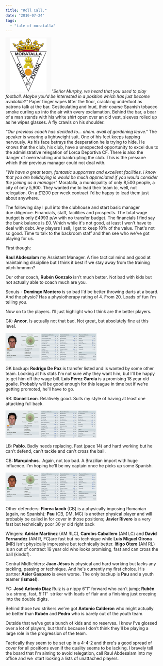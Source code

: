 ```yaml
---
title: "Roll Call."
date: "2010-07-24"
tags: 
  - "tale-of-moratalla"
---
```


![moratallacrest](images/moratallacrest.png "moratallacrest")_"Señor Murphy, we heard that you used to play football. Maybe you'd be interested in a position which has just become available?"_ Paper finger wipes litter the floor, crackling underfoot as patrons talk at the bar. Gesticulating and loud, their coarse Spanish tobacco smoke curling up into the air with every exclamation. Behind the bar, a bear of a man stands with his white shirt open over an old vest, sleeves rolled up as he wipes glasses. A fly crawls on his shoulder.

_"Our previous coach has decided to... ahem. avail of gardening leave."_ The speaker is wearing a lightweight suit. One of his feet keeps tapping nervously. As his face betrays the desperation he is trying to hide. He knows that the club, his club, have a unexpected opportunity to excel due to the administrative relegation of Lorca Deportiva CF. There is also the danger of overreaching and bankrupting the club. This is the pressure which their previous manager could not deal with.

_"We have a great team, fantastic supporters and excellent facilities. I know that you are holidaying is would be much appreciated if you would consider the joining us a manager"_ Moratalla, a municipality of only 8,500 people, a city of only 5,900. They wanted me to lead their team to, well, not relegation. On a £1200 per week contract I'd be happy to lead them just about anywhere.

The following day I pull into the clubhouse and start basic manager due diligence. Financials, staff, facilities and prospects. The total wage budget is only £4993 p/w with no transfer budget. The financials I find say the bank balance is £0. Which while it's not good, at least I won't have to deal with debt. Any players I sell, I get to keep 10% of the value. That's not so good. Time to talk to the backroom staff and then see who we've got playing for us.

First though:

**Raul Abdesalam** my Assistant Manager. A fine tactical mind and good at maintaining discipline but I think it best if we stay away from the training pitch hmmmn?

Our other coach, **Rubén Gonzalo** isn't much better. Not bad with kids but not actually able to coach much are you.

Scouts - **Domingo Montero** is so bad I'd be better throwing darts at a board. And the physio? Has a physiotherapy rating of 4. From 20. Loads of fun I'm telling you.

Now on to the players. I'll just highlight who I think are the better players.

GK: **Ancor**. Is actually not that bad. Not great, but absolutely fine at this level.

[![](images/ancor001-300x91.png "ancor001")](http://spurious-logic.net/wp-content/uploads/2010/07/ancor001.png)

GK backup: **Rodrigo De Paz** is transfer listed and is wanted by some other team. Looking at his stats I'm not sure why they want him, but I'll be happy to get him off the wage bill. **Luis Pérez García** is a promising 18 year old goalie. Probably will be good enough for this league in time but if we're getting promoted, he'll have to go.

RB: **Daniel Leon**. Relatively good. Suits my style of having at least one attacking full back.

[![leon001](images/leon001-300x91.png "leon001")](http://spurious-logic.net/wp-content/uploads/2010/07/leon001.png)

LB: **Pablo**. Badly needs replacing. Fast (pace 14) and hard working but he can't defend, can't tackle and can't cross the ball.

CB: **Marquinhos**.  Again, not too bad. A Brazilian import with huge influence. I'm hoping he'll be my captain once he picks up some Spanish.

[![marquinhos001](images/marquinhos001-300x93.png "marquinhos001")](http://spurious-logic.net/wp-content/uploads/2010/07/marquinhos001.png)

Other defenders: **Florea Iacob** (CB) is a physically imposing Romanian (again, no Spanish); **Pau** (CB, DM, MC) is another physical player and will probably be called in for cover in those positions; **Javier Rivero** is a very fast but technically poor 30 yr old right back

Wingers: **Adrián Martínez** (AM RLC), **Carolos Caballero** (AM LC) and **David Fernandéz** (AM R, FC)are fast but no technique while **Luis Miguel Girona** (MR) isn't physically impressive but technically better. **Iñigo Otero** (AM RL) is an out of contract 16 year old who looks promising, fast and can cross the ball (kindof).

Central Midfielders: **Juan Jésus** is physical and hard working but lacks any tackling, passing or technique. And he's currently my first choice. His partner **Asier Gasparo** is even worse. The only backup is **Pau** and a youth teamer (**Ismael**).

FC: **José Antonio Díaz** Ruiz is a nippy 6'1" forward who can't jump; **Rubén** is a strong, fast, 5'11"  striker with loads of flair and a finishing just creeping into the double digits.

Behind those two strikers we've got **Antonio Calderon** who might actually be better than **Rubén** and **Pedro** who is barely out of the youth team.

Outside that we've got a bunch of kids and no reserves. I know I've glossed over a lot of players, but that's because I don't think they'll be playing a large role in the progression of the team.

Tactically they seem to be set up in a 4-4-2 and there's a good spread of cover for all positions even if the quality seems to be lacking. I bravely tell the board that I'm aiming to avoid relegation, call Raul Abdesalam into my office and we  start looking a lists of unattached players.
